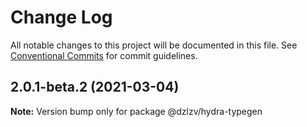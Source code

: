 # Change Log

All notable changes to this project will be documented in this file.
See [Conventional Commits](https://conventionalcommits.org) for commit guidelines.

## 2.0.1-beta.2 (2021-03-04)

**Note:** Version bump only for package @dzlzv/hydra-typegen
